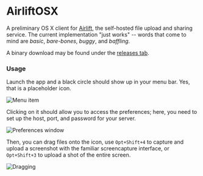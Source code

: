 AirliftOSX
==========

A preliminary OS X client for [Airlift](https://github.com/moshee/airlift), the self-hosted file upload and sharing service. The current implementation "just works" -- words that come to mind are *basic*, *bare-bones*, *buggy*, and *baffling*.

A binary download may be found under the [releases tab](https://github.com/moshee/AirliftOSX/releases).

### Usage

Launch the app and a black circle should show up in your menu bar. Yes, that is a placeholder icon.

![Menu item](https://i.ktkr.us/t5xw)

Clicking on it should allow you to access the preferences; here, you need to set up the host, port, and password for your server.

![Preferences window](https://i.ktkr.us/lPXN)

Then, you can drag files onto the icon, use `Opt+Shift+4` to capture and upload a screenshot with the familiar screencapture interface, or `Opt+Shift+3` to upload a shot of the entire screen.

![Dragging](https://i.ktkr.us/09Ns)
